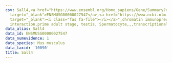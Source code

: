 ```yaml
---
csv: Sall4,<a href="https://www.ensembl.org/Homo_sapiens/Gene/Summary?db=core;g=ENSMUSG00000027547"
  target="_blank">ENSMUSG00000027547</a>,<a href="https://www.ncbi.nlm.nih.gov/pubmed/25450459"
  target="_blank"><i class="fas fa-file"></i></a>",chromatin immunoprecipitation assay,direct
  interaction,prime adult stage, testis, Spermatocyte,,,transcriptional regulation,
data_alias: Sall4
data_id: ENSMUSG00000027547
data_numevidence: 1
data_species: Mus musculus
data_taxid: '10090'
title: Sall4
---
```

